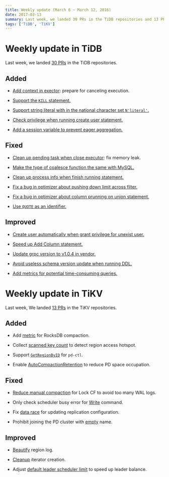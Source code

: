 ```yaml
---
title: Weekly update (March 6 ~ March 12, 2016)
date: 2017-03-13
summary: Last week, we landed 30 PRs in the TiDB repositories and 13 PRs in the TiKV repositories.
tags: ['TiDB', 'TiKV']
---
```


# Weekly update in TiDB

Last week, we landed [30 PRs](https://github.com/pingcap/tidb/pulls?utf8=%E2%9C%93&q=is%3Apr%20is%3Amerged%20merged%3A2017-03-06..2017-03-12%20) in the TiDB repositories.

## Added

* [Add context in exector](https://github.com/pingcap/tidb/pull/2748): prepare for canceling execution.

* [Support the `KILL` statement.](https://github.com/pingcap/tidb/pull/2768)

* [Support string literal with in the national character set `N'literal'`.](https://github.com/pingcap/tidb/pull/2773)

* [Check privilege when running create user statement.](https://github.com/pingcap/tidb/pull/2785)

* [Add a session variable to prevent eager aggregation.](https://github.com/pingcap/tidb/pull/2809)

## Fixed

* [Clean up pending task when close executor](https://github.com/pingcap/tidb/pull/2775): fix memory leak.

* [Make the type of coalesce function the same with MySQL.](https://github.com/pingcap/tidb/pull/2788)

* [Clean up process info when finish running statement.](https://github.com/pingcap/tidb/pull/2790)

* [Fix a bug in optimizer about pushing down limit across filter.](https://github.com/pingcap/tidb/pull/2793)

* [Fix a bug in optimizer about column prunning on union statement.](https://github.com/pingcap/tidb/pull/2796)

* [Use `QUOTE` as an identifier.](https://github.com/pingcap/tidb/pull/2805)


## Improved

* [Create user automatically when grant privilege for unexist user.](https://github.com/pingcap/tidb/pull/2756)

* [Speed up Add Column statement.](https://github.com/pingcap/tidb/pull/2769)

* [Update grpc version to v1.0.4 in vendor.](https://github.com/pingcap/tidb/pull/2784)

* [Avoid useless schema version update when running DDL.](https://github.com/pingcap/tidb/pull/2786)

* [Add metrics for potential time-consuming queries.](https://github.com/pingcap/tidb/pull/2795)



# Weekly update in TiKV

Last week, We landed [13 PRs](https://github.com/search?utf8=%E2%9C%93&q=repo%3Apingcap%2Ftikv+repo%3Apingcap%2Fpd+is%3Apr+is%3Amerged+merged%3A2017-03-05..2017-03-11&type=Issues&ref=searchresults) in the TiKV repositories.

## Added

* Add [metric](https://github.com/pingcap/tikv/pull/1657) for RocksDB compaction.

* Collect [scanned key count](https://github.com/pingcap/tikv/pull/1661) to detect region access hotspot. 

* Support [`GetRegionByID`](https://github.com/pingcap/pd/pull/555) for `pd-ctl`.

* Enable [AutoCompactionRetention](https://github.com/pingcap/pd/pull/562) to reduce PD space occupation.

## Fixed

* [Reduce manual compaction](https://github.com/pingcap/tikv/pull/1664) for Lock CF to avoid too many WAL logs. 

* Only check scheduler busy error for  [Write](https://github.com/pingcap/tikv/pull/1668) command.

* Fix [data race](https://github.com/pingcap/pd/pull/559) for updating replication configuration. 

* Prohibit joining the PD cluster with [empty](https://github.com/pingcap/pd/pull/564) name.

## Improved

* [Beautify](https://github.com/pingcap/pd/pull/554) region log.  

* [Cleanup](https://github.com/pingcap/tikv/pull/1662) iterator creation. 

* Adjust [default leader scheduler limit](https://github.com/pingcap/pd/pull/566) to speed up leader balance.
